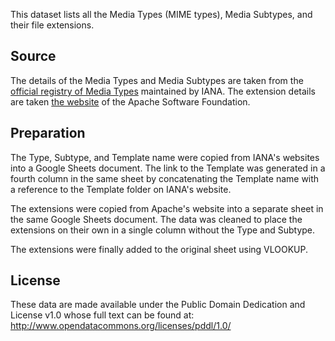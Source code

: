 This dataset lists all the Media Types (MIME types), Media Subtypes, and their file extensions.

## Source

The details of the Media Types and Media Subtypes are taken from the [official registry of Media Types](http://www.iana.org/assignments/media-types/media-types.xhtml) maintained by IANA. The extension details are taken   [the website](http://svn.apache.org/viewvc/httpd/httpd/branches/2.2.x/docs/conf/mime.types?view=annotate) of the Apache Software Foundation.

## Preparation

The Type, Subtype, and Template name were copied from IANA's websites into a Google Sheets document. The link to the Template was generated in a fourth column in the same sheet by concatenating the Template name with a reference to the Template folder on IANA's website.

The extensions were copied from Apache's website into a separate sheet in the same Google Sheets document. The data was cleaned to place the extensions on their own in a single column without the Type and Subtype.

The extensions were finally added to the original sheet using VLOOKUP.


## License

These data are made available under the Public Domain Dedication and License v1.0 whose full text can be found at: http://www.opendatacommons.org/licenses/pddl/1.0/